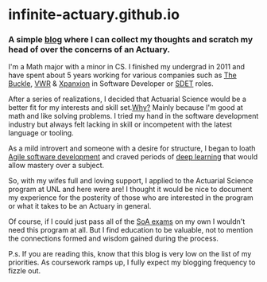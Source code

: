 # infinite-actuary.github.io

### A simple [blog](https://infinite-actuary.github.io/) where I can collect my thoughts and scratch my head of over the concerns of an Actuary.

I'm a Math major with a minor in CS. I finished my undergrad in 2011 and have spent about 5 years working for various companies such as [The Buckle](https://www.buckle.com/), [VWR](https://www.vwr.com/) & [Xpanxion](http://www.xpanxion.com/) in Software Developer or [SDET](https://en.wikipedia.org/wiki/Software_Development_Engineer_in_Test) roles.

After a series of realizations, I decided that Actuarial Science would be a better fit for my interests and skill set.[Why?](http://www.beanactuary.org/why/) Mainly because I'm good at math and like solving problems. I tried my hand in the software development industry but always felt lacking in skill or incompetent with the latest language or tooling.

As a mild introvert and someone with a desire for structure, I began to loath [Agile software development](https://en.wikipedia.org/wiki/Agile_software_development) and craved periods of [deep learning](https://en.wikipedia.org/wiki/Deep_learning) that would allow mastery over a subject.

So, with my wifes full and loving support, I applied to the Actuarial Science program at UNL and here were are! I thought it would be nice to document my experience for the posterity of those who are interested in the program or what it takes to be an Actuary in general.

Of course, if I could just pass all of the [SoA exams](https://www.soa.org/education/exam-req/) on my own I wouldn't need this program at all. But I find education to be valuable, not to mention the connections formed and wisdom gained during the process.

P.s. If you are reading this, know that this blog is very low on the list of my priorities. As coursework ramps up, I fully expect my blogging frequency to fizzle out.
